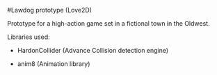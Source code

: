 #Lawdog prototype (Love2D)

Prototype for a high-action game set in a fictional town in the Oldwest.

Libraries used:
* HardonCollider (Advance Collision detection engine)

* anim8 (Animation library)